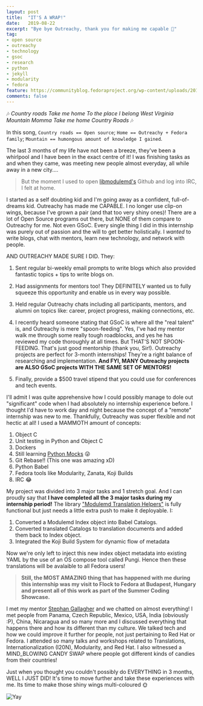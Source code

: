 ```yaml
---
layout: post
title:  "IT'S A WRAP!"
date:   2019-08-22
excerpt: "Bye bye Outreachy, thank you for making me capable 💓"
tag:
- open source
- outreachy
- technology
- gsoc
- research
- python
- jekyll
- modularity
- fedora
feature: https://communityblog.fedoraproject.org/wp-content/uploads/2018/01/outreachy-generic.png
comments: false
---
```


🎶 *Country roads
Take me home
To the place
I belong
West Virginia
Mountain Momma
Take me home
Country Roads* 🎶

In this song, `Country roads == Open source`; `Home == Outreachy + Fedora family`; `Mountain == humongous amount of knowledge I gained`.

The last 3 months of my life have not been a breeze, they've been a whirlpool and I have been in the exact centre of it! I was finishing tasks as and when they came, was meeting new people almost everyday, all while away in a new city.... 

> But the moment I used to open [libmodulemd's](https://github.com/fedora-modularity/libmodulemd) Github and log into IRC, I felt at home. 

I started as a self doubting kid and I'm going away as a confident, full-of-dreams kid.
Outreachy has made me CAPABLE. I no longer use clip-on wings, because I've grown a pair (and that too very shiny ones)! There are a lot of Open Source programs out there, but NONE of them compare to Outreachy for me. Not even GSoC. Every single thing I did in this internship was purely out of passion and the will to get better holistically. I _wanted_ to write blogs, chat with mentors, learn new technology, and network with people. 

AND OUTREACHY MADE SURE I DID. They:

1. Sent regular bi-weekly email prompts to write blogs which also provided fantastic topics + tips to write blogs on.

2. Had assignments for mentors too! They DEFINITELY wanted us to fully squeeze this opportunity and enable us in every way possible.

3. Held regular Outreachy chats including all participants, mentors, and alumni on topics like: career, project progress, making connections, etc.

4. I recently heard someone stating that GSoC is where all the "real talent" is, and Outreachy is mere "spoon-feeding". Yes, I've had my mentor walk me through some really tough roadblocks, and yes he has reviewed my code thoroughly at all times. But THAT'S NOT SPOON-FEEDING. That's just good mentorship (thank you, Sir!). Outreachy projects are perfect for 3-month internships! They're a right balance of researching and implementation. **And FYI, MANY Outreachy projects are ALSO GSoC projects WITH THE SAME SET OF MENTORS!**

5. Finally, provide a $500 travel stipend that you could use for conferences and tech events. 


I'll admit I was quite apprehensive how I could possibly manage to dole out "significant" code when I had absolutely no internship experience before. I thought I'd have to work day and night because the concept of a "remote" internship was new to me. Thankfully, Outreachy was super flexible and not hectic at all! I used a MAMMOTH amount of concepts:

1. Object C
2. Unit testing in Python and Object C
3. Dockers
4. Still learning [Python Mocks](https://docs.python.org/3/library/unittest.mock.html) 😜
5. Git Rebase!! (This one was amazing xD)
6. Python Babel
7. Fedora tools like Modularity, Zanata, Koji Builds
8. IRC 😂

My project was divided into 3 major tasks and 1 stretch goal. And I can proudly say that **I have completed all the 3 major tasks during my internship period!** The library ["Modulemd Translation Helpers"](https://github.com/fedora-modularity/ModulemdTranslationHelpers) is fully functional but just needs a little extra push to make it deployable. I:

1. Converted a Modulemd Index object into Babel Catalogs.
2. Converted translated Catalogs to translation documents and added them back to Index object.
3. Integrated the Koji Build System for dynamic flow of metadata

Now we're only left to inject this new index object metadata into existing YAML by the use of an OS compose tool called Pungi. Hence then these translations will be avalaible to all Fedora users! 


> **Still, the MOST AMAZING thing that has happened with me during this internship was my visit to Flock to Fedora at Budapest, Hungary and present all of this work as part of the Summer Coding Showcase.**

I met my mentor [Stephan Gallagher](https://twitter.com/sgallagh_redhat) and we chatted on almost everything! I met people from Panama, Czech Republic, Mexico, USA, India (obviously :P), China, Nicaragua and so many more and I discussed everything that happens there and how its different than my culture. We talked tech and how we could improve it further for people, not just pertaining to Red Hat or Fedora. I attended so many talks and workshops related to Translations, Internationalization (I20N), Modularity, and Red Hat. I also witnessed a MIND_BLOWING CANDY SWAP where people got different kinds of candies from their countries! 

Just when you thought you couldn't possibly do EVERYTHING in 3 months, WELL I JUST DID! It's time to move further and take these experiences with me. Its time to make those shiny wings multi-coloured 🌞


![Yay](https://drive.google.com/uc?export=view&id=0B6ForE8OhMdTWkVkVXJVRkxFOXFhSmdURmVNX2pTTjc2cmFZ) 
